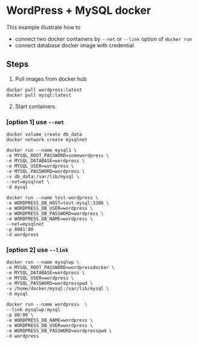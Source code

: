 # WordPress + MySQL docker

This example illustrate how to 
- connect two docker containers by `--net` or `--link` option of `docker run`
- connect database docker image with credential



## Steps
1. Pull images from docker hub  
```
docker pull wordpress:latest
docker pull mysql:latest
```

2. Start containers  
### [option 1] use `--net`
```
docker volume create db_data
docker network create mysqlnet

docker run --name mysql1 \
-e MYSQL_ROOT_PASSWORD=somewordpress \
-e MYSQL_DATABASE=wordpress \
-e MYSQL_USER=wordpress \
-e MYSQL_PASSWORD=wordpress \
-v db_data:/var/lib/mysql \
--net=mysqlnet \
-d mysql

docker run --name test-wordpress \
-e WORDPRESS_DB_HOST=test-mysql:3306 \
-e WORDPRESS_DB_USER=wordpress \
-e WORDPRESS_DB_PASSWORD=wordpress \
-e WORDPRESS_DB_NAME=wordpress \
--net=mysqlnet 
-p 8081:80 
-d wordpress
```

### [option 2] use `--link`
```
docker run --name mysqlwp \
-e MYSQL_ROOT_PASSWORD=wordpressdocker \
-e MYSQL_DATABASE=wordpress \
-e MYSQL_USER=wordpress \
-e MYSQL_PASSWORD=wordpresspwd \
-v /home/docker/mysql:/var/lib/mysql \
-d mysql

docker run --name wordpress  \
--link mysqlwp:mysql 
-p 80:80 \
-e WORDPRESS_DB_NAME=wordpress \
-e WORDPRESS_DB_USER=wordpress \
-e WORDPRESS_DB_PASSWORD=wordpresspwd \
-d wordpress
```
